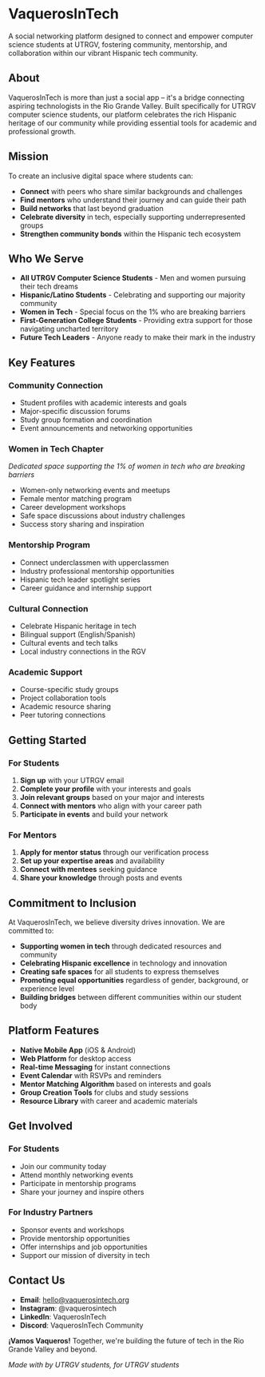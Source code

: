# VaquerosInTech 

A social networking platform designed to connect and empower computer science students at UTRGV, fostering community, mentorship, and collaboration within our vibrant Hispanic tech community.

##  About

VaquerosInTech is more than just a social app – it's a bridge connecting aspiring technologists in the Rio Grande Valley. Built specifically for UTRGV computer science students, our platform celebrates the rich Hispanic heritage of our community while providing essential tools for academic and professional growth.

##  Mission

To create an inclusive digital space where students can:
- **Connect** with peers who share similar backgrounds and challenges
- **Find mentors** who understand their journey and can guide their path
- **Build networks** that last beyond graduation
- **Celebrate diversity** in tech, especially supporting underrepresented groups
- **Strengthen community bonds** within the Hispanic tech ecosystem

##  Who We Serve

- **All UTRGV Computer Science Students** - Men and women pursuing their tech dreams
- **Hispanic/Latino Students** - Celebrating and supporting our majority community
- **Women in Tech** - Special focus on the 1% who are breaking barriers
- **First-Generation College Students** - Providing extra support for those navigating uncharted territory
- **Future Tech Leaders** - Anyone ready to make their mark in the industry

## Key Features

### Community Connection
- Student profiles with academic interests and goals
- Major-specific discussion forums
- Study group formation and coordination
- Event announcements and networking opportunities

###  Women in Tech Chapter
*Dedicated space supporting the 1% of women in tech who are breaking barriers*
- Women-only networking events and meetups
- Female mentor matching program
- Career development workshops
- Safe space discussions about industry challenges
- Success story sharing and inspiration

###  Mentorship Program
- Connect underclassmen with upperclassmen
- Industry professional mentorship opportunities
- Hispanic tech leader spotlight series
- Career guidance and internship support

### Cultural Connection
- Celebrate Hispanic heritage in tech
- Bilingual support (English/Spanish)
- Cultural events and tech talks
- Local industry connections in the RGV

###  Academic Support
- Course-specific study groups
- Project collaboration tools
- Academic resource sharing
- Peer tutoring connections

##  Getting Started

### For Students
1. **Sign up** with your UTRGV email
2. **Complete your profile** with your interests and goals
3. **Join relevant groups** based on your major and interests
4. **Connect with mentors** who align with your career path
5. **Participate in events** and build your network

### For Mentors
1. **Apply for mentor status** through our verification process
2. **Set up your expertise areas** and availability
3. **Connect with mentees** seeking guidance
4. **Share your knowledge** through posts and events

##  Commitment to Inclusion

At VaquerosInTech, we believe diversity drives innovation. We are committed to:
- **Supporting women in tech** through dedicated resources and community
- **Celebrating Hispanic excellence** in technology and innovation
- **Creating safe spaces** for all students to express themselves
- **Promoting equal opportunities** regardless of gender, background, or experience level
- **Building bridges** between different communities within our student body

##  Platform Features

- **Native Mobile App** (iOS & Android)
- **Web Platform** for desktop access
- **Real-time Messaging** for instant connections
- **Event Calendar** with RSVPs and reminders
- **Mentor Matching Algorithm** based on interests and goals
- **Group Creation Tools** for clubs and study sessions
- **Resource Library** with career and academic materials



##  Get Involved

### For Students
- Join our community today
- Attend monthly networking events
- Participate in mentorship programs
- Share your journey and inspire others

### For Industry Partners
- Sponsor events and workshops
- Provide mentorship opportunities
- Offer internships and job opportunities
- Support our mission of diversity in tech

##  Contact Us

- **Email**: hello@vaquerosintech.org
- **Instagram**: @vaquerosintech
- **LinkedIn**: VaquerosInTech
- **Discord**: VaquerosInTech Community


**¡Vamos Vaqueros!**  Together, we're building the future of tech in the Rio Grande Valley and beyond.

*Made with by UTRGV students, for UTRGV students*
